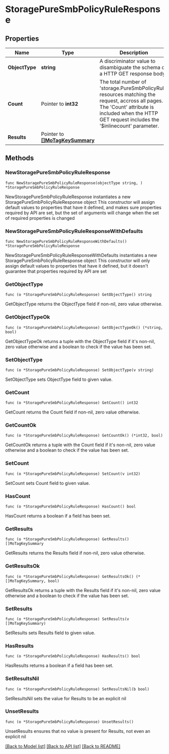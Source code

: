 # StoragePureSmbPolicyRuleResponse

## Properties

Name | Type | Description | Notes
------------ | ------------- | ------------- | -------------
**ObjectType** | **string** | A discriminator value to disambiguate the schema of a HTTP GET response body. | 
**Count** | Pointer to **int32** | The total number of &#39;storage.PureSmbPolicyRule&#39; resources matching the request, accross all pages. The &#39;Count&#39; attribute is included when the HTTP GET request includes the &#39;$inlinecount&#39; parameter. | [optional] 
**Results** | Pointer to [**[]MoTagKeySummary**](MoTagKeySummary.md) |  | [optional] 

## Methods

### NewStoragePureSmbPolicyRuleResponse

`func NewStoragePureSmbPolicyRuleResponse(objectType string, ) *StoragePureSmbPolicyRuleResponse`

NewStoragePureSmbPolicyRuleResponse instantiates a new StoragePureSmbPolicyRuleResponse object
This constructor will assign default values to properties that have it defined,
and makes sure properties required by API are set, but the set of arguments
will change when the set of required properties is changed

### NewStoragePureSmbPolicyRuleResponseWithDefaults

`func NewStoragePureSmbPolicyRuleResponseWithDefaults() *StoragePureSmbPolicyRuleResponse`

NewStoragePureSmbPolicyRuleResponseWithDefaults instantiates a new StoragePureSmbPolicyRuleResponse object
This constructor will only assign default values to properties that have it defined,
but it doesn't guarantee that properties required by API are set

### GetObjectType

`func (o *StoragePureSmbPolicyRuleResponse) GetObjectType() string`

GetObjectType returns the ObjectType field if non-nil, zero value otherwise.

### GetObjectTypeOk

`func (o *StoragePureSmbPolicyRuleResponse) GetObjectTypeOk() (*string, bool)`

GetObjectTypeOk returns a tuple with the ObjectType field if it's non-nil, zero value otherwise
and a boolean to check if the value has been set.

### SetObjectType

`func (o *StoragePureSmbPolicyRuleResponse) SetObjectType(v string)`

SetObjectType sets ObjectType field to given value.


### GetCount

`func (o *StoragePureSmbPolicyRuleResponse) GetCount() int32`

GetCount returns the Count field if non-nil, zero value otherwise.

### GetCountOk

`func (o *StoragePureSmbPolicyRuleResponse) GetCountOk() (*int32, bool)`

GetCountOk returns a tuple with the Count field if it's non-nil, zero value otherwise
and a boolean to check if the value has been set.

### SetCount

`func (o *StoragePureSmbPolicyRuleResponse) SetCount(v int32)`

SetCount sets Count field to given value.

### HasCount

`func (o *StoragePureSmbPolicyRuleResponse) HasCount() bool`

HasCount returns a boolean if a field has been set.

### GetResults

`func (o *StoragePureSmbPolicyRuleResponse) GetResults() []MoTagKeySummary`

GetResults returns the Results field if non-nil, zero value otherwise.

### GetResultsOk

`func (o *StoragePureSmbPolicyRuleResponse) GetResultsOk() (*[]MoTagKeySummary, bool)`

GetResultsOk returns a tuple with the Results field if it's non-nil, zero value otherwise
and a boolean to check if the value has been set.

### SetResults

`func (o *StoragePureSmbPolicyRuleResponse) SetResults(v []MoTagKeySummary)`

SetResults sets Results field to given value.

### HasResults

`func (o *StoragePureSmbPolicyRuleResponse) HasResults() bool`

HasResults returns a boolean if a field has been set.

### SetResultsNil

`func (o *StoragePureSmbPolicyRuleResponse) SetResultsNil(b bool)`

 SetResultsNil sets the value for Results to be an explicit nil

### UnsetResults
`func (o *StoragePureSmbPolicyRuleResponse) UnsetResults()`

UnsetResults ensures that no value is present for Results, not even an explicit nil

[[Back to Model list]](../README.md#documentation-for-models) [[Back to API list]](../README.md#documentation-for-api-endpoints) [[Back to README]](../README.md)


